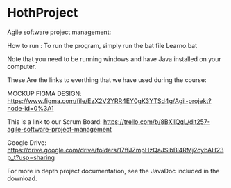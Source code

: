 # HothProject
Agile software project management:

How to run :
To run the program, simply run the bat file Learno.bat

Note that you need to be running windows and have Java installed on your computer.

These Are the links to everthing that we have used during the course:

MOCKUP FIGMA DESIGN:
https://www.figma.com/file/EzX2V2YRR4EY0gK3YTSd4g/Agil-projekt?node-id=0%3A1

This is a link to our Scrum Board:
https://trello.com/b/8BXllQqL/dit257-agile-software-project-management

Google Drive:
https://drive.google.com/drive/folders/17ffJZmpHzQaJSibBl4RMj2cybAH23p_t?usp=sharing

For more in depth project documentation, see the JavaDoc included in the download.
